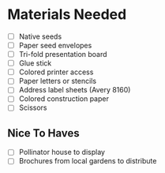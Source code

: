 # Materials Needed 

- [ ] Native seeds
- [ ] Paper seed envelopes 
- [ ] Tri-fold presentation board 
- [ ] Glue stick
- [ ] Colored printer access 
- [ ] Paper letters or stencils 
- [ ] Address label sheets (Avery 8160)
- [ ] Colored construction paper  
- [ ] Scissors 

## Nice To Haves
- [ ] Pollinator house to display
- [ ] Brochures from local gardens to distribute 
